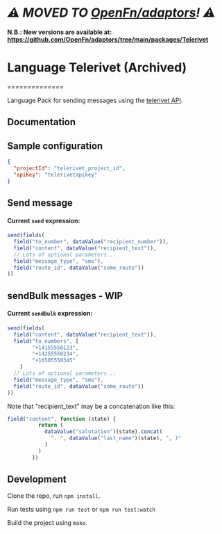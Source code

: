 # _⚠️ MOVED TO [OpenFn/adaptors](https://github.com/OpenFn/adaptors)! ⚠️_

**N.B.: New versions are available at:
https://github.com/OpenFn/adaptors/tree/main/packages/Telerivet**

# Language Telerivet (Archived)
==============

Language Pack for sending messages using the [telerivet API](https://telerivet.com/api/rest/curl).

Documentation
-------------

## Sample configuration

```json
{
  "projectId": "telerivet_project_id",
  "apiKey": "telerivetapikey"
}
```

## Send message

#### Current `send` expression:
```js
send(fields(
  field("to_number", dataValue("recipient_number")),
  field("content", dataValue("recipient_text")),
  // Lots of optional parameters...
  field("message_type", "sms"),
  field("route_id", dataValue("some_route"))
))
```

## sendBulk messages - WIP

#### Current `sendBulk` expression:
```js
send(fields(
  field("content", dataValue("recipient_text")),
  field("to_numbers", [
        "+14155550123",
        "+14255550234",
        "+16505550345"
    ]
  // Lots of optional parameters...
  field("message_type", "sms"),
  field("route_id", dataValue("some_route"))
))
```

Note that "recipient_text" may be a concatenation like this:
```js
field("content", function (state) {
          return (
            dataValue("salutation")(state).concat(
              ". ", dataValue("last_name")(state), ", )"
            )
          )
        })
```

Development
-----------

Clone the repo, run `npm install`.

Run tests using `npm run test` or `npm run test:watch`

Build the project using `make`.

